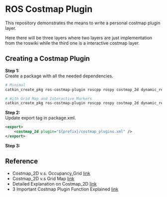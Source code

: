 # ROS Costmap Plugin

This repository demonstrates the means to write a personal costmap plugin layer.

Here there will be three layers where two layers are just implementation from the roswiki while the third one is a interactive costmap layer.  

## Creating a Costmap Plugin

**Step 1:**  
Create a package with all the needed dependencies.  
```bash
# Minimal
catkin_create_pkg ros-costmap-plugin roscpp rospy costmap_2d dynamic_reconfigure

# With Grid Map and Interactive Markers
catkin_create_pkg ros-costmap-plugin roscpp rospy costmap_2d dynamic_reconfigure grid_map_ros interactive_markers
```

**Step 2:**  
Update export tag in package.xml.  
```xml
<export>
    <costmap_2d plugin="${prefix}/costmap_plugins.xml" />
</export>
```

**Step 3:**


## Reference

- Costmap_2D v.s. Occupancy_Grid [link](https://answers.ros.org/question/60026/difference-between-costmap2d-and-occupancygrid-not-clear/)
- Costmap_2D v.s Grid Map [link](https://github.com/stonier/cost_map)
- Detailed Explanation on Costmap_2D [link](https://www.programmersought.com/article/7101361061/)
- 3 Important Costmap Plugin Function Explained [link](https://github.com/ros-planning/navigation2/pull/1541/files/0b6c7483bbd54d697c1f78c855e68bfd0e94e55e)
